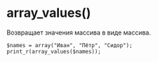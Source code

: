 # array_values()
Возвращает значения массива в виде массива.

    $names = array("Иван", "Пётр", "Сидор");
    print_r(array_values($names));
